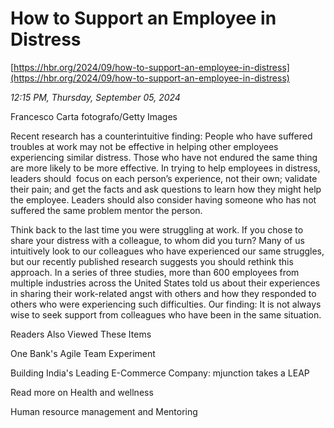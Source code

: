 # How to Support an Employee in Distress

[https://hbr.org/2024/09/how-to-support-an-employee-in-distress](https://hbr.org/2024/09/how-to-support-an-employee-in-distress)

*12:15 PM, Thursday, September 05, 2024*

Francesco Carta fotografo/Getty Images

Recent research has a counterintuitive finding: People who have suffered troubles at work may not be effective in helping other employees experiencing similar distress. Those who have not endured the same thing are more likely to be more effective. In trying to help employees in distress, leaders should  focus on each person’s experience, not their own; validate their pain; and get the facts and ask questions to learn how they might help the employee. Leaders should also consider having someone who has not suffered the same problem mentor the person.

Think back to the last time you were struggling at work. If you chose to share your distress with a colleague, to whom did you turn? Many of us intuitively look to our colleagues who have experienced our same struggles, but our recently published research suggests you should rethink this approach. In a series of three studies, more than 600 employees from multiple industries across the United States told us about their experiences in sharing their work-related angst with others and how they responded to others who were experiencing such difficulties. Our finding: It is not always wise to seek support from colleagues who have been in the same situation.

Readers Also Viewed These Items

One Bank's Agile Team Experiment

Building India's Leading E-Commerce Company: mjunction takes a LEAP

Read more on Health and wellness

Human resource management and Mentoring

